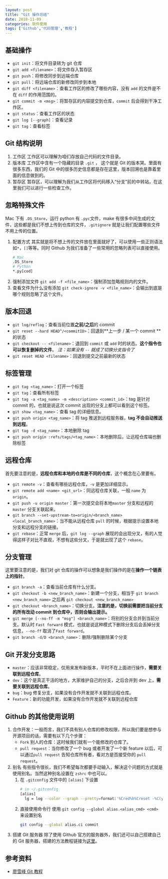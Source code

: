 ```yaml
---
layout: post
title: "Git 操作总结"
date: 2018-11-09
categories: 软件使用
tags: ['Github','代码管理','教程']
---
```

## 基础操作
- `git init`：将文件目录转为 git 仓库
- `git add <filename>`：将文件存入暂存区
- `git push`：将修改同步到远端仓库
- `git pull`：将远端仓库的新修改同步到本地
- `git diff <filename>`：查看工作区的修改了哪些内容，没有 `add` 的文件是不在 `diff` 的作用范围的。
- `git commit -m <msg>`：将暂存区的内容提交到仓库，`commit` 后会得到干净工作区。
- `git status`：查看工作区的状态
- `git log [--graph]`：查看记录
- `git tag`：查看标签
<!--more-->

## Git 结构说明
1. 工作区
	工作区可以理解为咱们存放自己代码的文件目录。
2. 版本库
	工作区中含有一个隐藏的目录 `.git` ， 这个就是 Git 的版本哭。里面有很多东西，我们的 Git 中的很多历史信息都是存在这里，版本回溯也是靠着里面的信息做到的。
3. 暂存区
	暂存区，可以理解为我们从工作区将代码移入“分支”前的中转站，在这里我们可以进行一些检查工作。

## 忽略特殊文件
Mac 下有 `.DS_Store`，运行 python 有 `.pyc`文件，make 有很多中间生成的文件，这些都是我们不想上传到仓库的文件，`.gitignore` 就是让我们配置哪些文件不用上传的位置。
1. 配置方式
	其实就是将不想上传的文件放在里面就好了，可以使用一些正则语法如`*`，`[]`等等。同时 Github 为我们准备了一些常用的忽略列表可以直接使用。
	```bash
	# Mac
	.DS_Store
	# Python
	*.py[cod]
	```
2. 强制添加文件
	`git add -f <file_name>`：强制添加忽略规则内的文件。
3. 查看文件为什么没有添加
	`git check-ignore -v <file_name>`：会输出到底是哪个规则忽略了这个文件。

## 版本回退
- `git log/reflog`：查看当前位置**之前/之后**的 commit
- `git reset --hard HEAD^/<commitID>`：回退到**上一步 / 某一个 commit **的状态
- `git checkout -- <filename>`：退回到 `commit` 或 `add` 时的状态。**这个指令也可以恢复删掉的文件**。
	*注：如果没有 `--`  就成了切换分支指令了*
- `git reset HEAD <filename>`：回退到提交之前最新的状态

## 标签管理
- `git tag <tag_name>`：打开一个标签
- `git tag`：查看所有标签
- `git tag -a <tag_name> -m <description> <commit_id>`：tag 是针对 commit 的，也就是说这次 commit 出现的分支上都可以看到这个标签。
- `git show <tag_name>`：查看 tag 的详细信息。
- `git push origin <tag_name>`：将 tag 推送到远程服务器，**tag 不会自动推送到远程**。
- `git tag -d <tag_name>`：本地删除 tag
- `git push origin :refs/tags/<tag_name>`：本地删除后，让远程仓库端也删除标签

## 远程仓库
首先要注意的是，**远程仓库和本地的仓库是不同的仓库**，这个概念在心里要有。
- `git remote -v`：查看有哪些远程仓库，`-v` 是更加详细显示。
- `git remote add <name> <git_url>`：同远程仓库关联，一般 `name` 为 `origin`。
- `git push -u origin master`：第一次提交会将本地`master` 分支和远程的 `master` 分支关联起来。
- `git branch --set-upstream-to=origin/<branch_name> <local_branch_name>`：当不能从远程仓库 `pull` 的时候，根据提示设置本地分支和远程分支的链接。
- `git rebase`：正常 `merge` 后，`git log --graph` 展现的会出现分叉，有的人觉得这样子对比不直观，不想有这些分叉，于是就出现了这个 `rebase`。

## 分支管理
这里要注意的是，我们对 git 仓库的操作可以想象是我们操作的是在**操作一个链表上的指针**。
- `git branch -a`：查看当前仓库有什么分支。
- `git checkout -b <new_branch_name>`：新建一个分支，相当于 `git branch <new_branch_name>` 之后再 `git checkout <new_branch_name>`
- `git checkout <branch_name>`：切换分支。**注意的是，切换前需要把当前分支的所有改动 commit 到仓库中，否则会输出提示。**
- `git merge [--no-ff -m "msg"] <branch_name>`：将别的分支合并到当前分支。默认时 `Fast forward` 模式，也就是说这种模式下删除分支后会丢掉分支信息，`--no-ff` 取消了`Fast forward`。
- `git branch -d/D <branch_name>`：删除/强制删除某个分支

## Git 开发分支思路
- `master`：应该非常稳定，仅用来发布新版本，平时不在上面进行操作，**需要关联到远程仓库**。
- `dev`：这个是真正干活的地方，大家维护自己的分支，之后合并到 dev 上，**需要关联到远程仓库**。
- `bug`：bug 修复分支，如果没有合作开发就不关联到远程仓库。
- `Feature`：新的功能开发，如果没有合作开发就不关联到远程仓库

## Github 的其他使用说明
1. 合作开发：一般而言，我们不具有别人仓库的修改权限，所以我们要是想参与开源项目的话，需要有以下几个步骤：
	 - `Fork` 别人的仓库：这时候我们就有一个能修改的仓库了。
	- `pull request`：当你修改了一个 bug 或者开发了一个新 feature 以后，可以通过`pull request` 告知仓库所有者，看对方是否接受你的 `pull request`。
2. 别名
	有些指令很长，我们不希望每次都要手动输入，解决这个问题的方式就是使用别名。当然这种别名设置在 `zshrc` 中也可以。
	1. 在 `.gitconfig` 文件中的 `[alias]` 下设置
		```bash
		# in ~/.gitconfig
		[alias]
		  lg = log --color --graph --pretty=format:'%Cred%h%Creset -%C(yellow)%d%Creset %s %Cgreen(%ci) %C(bold blue) <%an>%Creset' --abbrev-commit
		```
	2. 直接使用命令行
		使用 `git config --global alias.<alias_cmd> <cmd>` 来设置别名
		```bash
		git config --global alias.ci commit
		```
3. 搭建 Git 服务器
	除了使用 Github 官方的服务器外，我们还可以自己搭建自己的 Git 服务器，搭建的方法教程链接为[这里](https://www.liaoxuefeng.com/wiki/0013739516305929606dd18361248578c67b8067c8c017b000/00137583770360579bc4b458f044ce7afed3df579123eca000)。

## 参考资料
- [廖雪峰 Git 教程](https://www.liaoxuefeng.com/wiki/0013739516305929606dd18361248578c67b8067c8c017b000)
